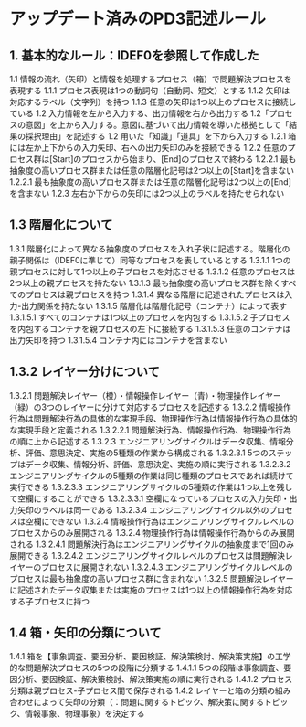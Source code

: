 # アップデート済みのPD3記述ルール

## 1. 基本的なルール：IDEF0を参照して作成した
1.1 情報の流れ（矢印）と情報を処理するプロセス（箱）で問題解決プロセスを表現する
1.1.1 プロセス表現は1つの動詞句（自動詞、短文）とする
1.1.2 矢印は対応するラベル（文字列）を持つ
1.1.3 任意の矢印は1つ以上のプロセスに接続している
1.2 入力情報を左から入力する、出力情報を右から出力する
1.2「プロセスの意図」を上から入力する。意図に基づいて出力情報を導いた根拠として「結果の採択理由」を記述する
1.2 用いた「知識」「道具」を下から入力する
1.2.1 箱には左か上下からの入力矢印、右への出力矢印のみを接続できる
1.2.2 任意のプロセス群は[Start]のプロセスから始まり、[End]のプロセスで終わる
1.2.2.1 最も抽象度の高いプロセス群または任意の階層化記号は2つ以上の[Start]を含まない
1.2.2.1 最も抽象度の高いプロセス群または任意の階層化記号は2つ以上の[End]を含まない
1.2.3 左右か下からの矢印には2つ以上のラベルを持たせられない

## 1.3 階層化について
1.3.1 階層化によって異なる抽象度のプロセスを入れ子状に記述する。階層化の親子関係は（IDEF0に準じて）同等なプロセスを表しているとする
1.3.1.1 1つの親プロセスに対して1つ以上の子プロセスを対応させる
1.3.1.2 任意のプロセスは2つ以上の親プロセスを持たない
1.3.1.3 最も抽象度の高いプロセス群を除くすべてのプロセスは親プロセスを持つ
1.3.1.4 異なる階層に記述されたプロセスは入力-出力関係を持たない
1.3.1.5 階層化は階層化記号（コンテナ）によって表す
1.3.1.5.1 すべてのコンテナは1つ以上のプロセスを内包する
1.3.1.5.2 子プロセスを内包するコンテナを親プロセスの左下に接続する
1.3.1.5.3 任意のコンテナは出力矢印を持つ
1.3.1.5.4 コンテナ内にはコンテナを含まない

## 1.3.2 レイヤー分けについて
1.3.2.1 問題解決レイヤー（橙）・情報操作レイヤー（青）・物理操作レイヤー（緑）の3つのレイヤーに分けて対応するプロセスを記述する
1.3.2.2 情報操作行為は問題解決行為の具体的な実現手段、物理操作行為は情報操作行為の具体的な実現手段と定義される
1.3.2.2.1 問題解決行為、情報操作行為、物理操作行為の順に上から記述する
1.3.2.3 エンジニアリングサイクルはデータ収集、情報分析、評価、意思決定、実施の5種類の作業から構成される
1.3.2.3.1 5つのステップはデータ収集、情報分析、評価、意思決定、実施の順に実行される
1.3.2.3.2 エンジニアリングサイクルの5種類の作業は同じ種類のプロセスであれば続けて実行できる
1.3.2.3.3 エンジニアリングサイクルの5種類の作業は1つ以上を残して空欄にすることができる
1.3.2.3.3.1 空欄になっているプロセスの入力矢印・出力矢印のラベルは同一である
1.3.2.3.4 エンジニアリングサイクル以外のプロセスは空欄にできない
1.3.2.4 情報操作行為はエンジニアリングサイクルレベルのプロセスからのみ展開される
1.3.2.4 物理操作行為は情報操作行為からのみ展開される
1.3.2.4.1 問題解決行為はエンジニアリングサイクルの抽象度まで1回のみ展開できる
1.3.2.4.2 エンジニアリングサイクルレベルのプロセスは問題解決レイヤーのプロセスに展開されない
1.3.2.4.3 エンジニアリングサイクルレベルのプロセスは最も抽象度の高いプロセス群に含まれない
1.3.2.5 問題解決レイヤーに記述されたデータ収集または実施のプロセスは1つ以上の情報操作行為を対応する子プロセスに持つ

## 1.4 箱・矢印の分類について
1.4.1 箱を【事象調査、要因分析、要因検証、解決策検討、解決策実施】の工学的な問題解決プロセスの5つの段階に分類する
1.4.1.1 5つの段階は事象調査、要因分析、要因検証、解決策検討、解決策実施の順に実行される
1.4.1.2 プロセス分類は親プロセス-子プロセス間で保存される
1.4.2 レイヤーと箱の分類の組み合わせによって矢印の分類（：問題に関するトピック、解決策に関するトピック、情報事象、物理事象）を決定する
